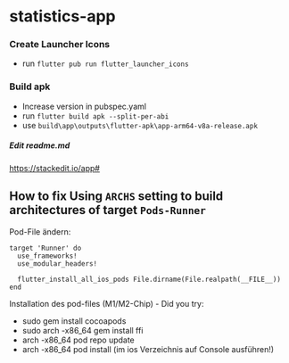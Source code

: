 # statistics-app

### Create Launcher Icons

- run `flutter pub run flutter_launcher_icons`

### Build apk

- Increase version in pubspec.yaml
- run `flutter build apk --split-per-abi`
- use `build\app\outputs\flutter-apk\app-arm64-v8a-release.apk`

##### Edit readme.md

https://stackedit.io/app#


## How to fix Using `ARCHS` setting to build architectures of target `Pods-Runner`

Pod-File ändern:

```
target 'Runner' do
  use_frameworks!
  use_modular_headers!

  flutter_install_all_ios_pods File.dirname(File.realpath(__FILE__))
end
```

Installation des pod-files (M1/M2-Chip) - Did you try:
- sudo gem install cocoapods
- sudo arch -x86_64 gem install ffi
- arch -x86_64 pod repo update
- arch -x86_64 pod install (im ios Verzeichnis auf Console ausführen!)

